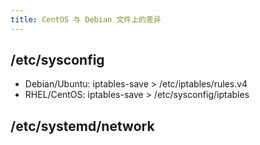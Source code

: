 ```yaml
---
title: CentOS 与 Debian 文件上的差异
---
```



## /etc/sysconfig

- Debian/Ubuntu: iptables-save > /etc/iptables/rules.v4
- RHEL/CentOS: iptables-save > /etc/sysconfig/iptables

## /etc/systemd/network
